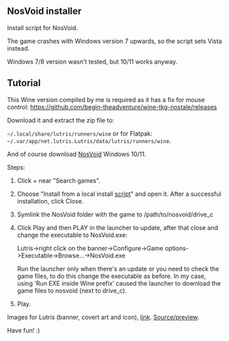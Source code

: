 ## NosVoid installer
Install script for NosVoid.

The game crashes with Windows version 7 upwards, so the script sets Vista instead.

Windows 7/8 version wasn't tested, but 10/11 works anyway.

## Tutorial
This Wine version compiled by me is required as it has a fix for mouse control: https://github.com/begin-theadventure/wine-tkg-nostale/releases

Download it and extract the zip file to:

`~/.local/share/lutris/runners/wine` or for Flatpak: `~/.var/app/net.lutris.Lutris/data/lutris/runners/wine`.

And of course download [NosVoid](https://nosvoid.com/download) Windows 10/11.

Steps:

1. Click + near "Search games".

2. Choose "Install from a local install [script](https://github.com/begin-theadventure/lutris-scripts/releases/download/NosVoid/nosvoid.json)" and open it. After a successful installation, click Close.

3. Symlink the NosVoid folder with the game to /path/to/nosvoid/drive_c

4. Click Play and then PLAY in the launcher to update, after that close and change the executable to NosVoid.exe:

    Lutris->right click on the banner->Configure->Game options->Executable->Browse...->NosVoid.exe

    Run the launcher only when there's an update or you need to check the game files, to do this change the executable as before. In my case, using 'Run EXE inside Wine prefix' caused the launcher to download the game files to nosvoid (next to drive_c).

5. Play.

Images for Lutris (banner, covert art and icon), [link](https://github.com/begin-theadventure/lutris-scripts/tree/main/lutris-scripts/NosVoid/images#readme). [Source/preview](https://nosvoid.com/static/img/baner_video.webm).

Have fun! :)
